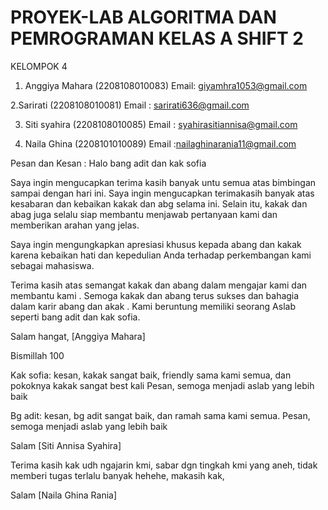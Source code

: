 # PROYEK-LAB ALGORITMA DAN PEMROGRAMAN KELAS A SHIFT 2

KELOMPOK 4
1. Anggiya Mahara (2208108010083)
Email: giyamhra1053@gmail.com

2.Sarirati (2208108010081)
Email : sarirati636@gmail.com

3. Siti syahira (2208108010085)
Email : syahirasitiannisa@gmail.com

4. Naila Ghina (2208101010089)
Email :nailaghinarania11@gmail.com

Pesan dan Kesan :
Halo bang adit dan kak sofia

Saya ingin mengucapkan terima kasih banyak untu semua atas bimbingan sampai dengan hari ini. Saya ingin mengucapkan terimakasih banyak atas kesabaran dan kebaikan kakak dan abg selama ini. Selain itu, kakak dan abag juga selalu siap membantu menjawab pertanyaan kami dan memberikan arahan yang jelas.

Saya ingin mengungkapkan apresiasi khusus kepada abang dan kakak karena kebaikan hati dan kepedulian Anda terhadap perkembangan kami sebagai mahasiswa. 

Terima kasih atas semangat kakak dan abang dalam mengajar kami dan membantu kami . Semoga kakak dan abang terus sukses dan bahagia dalam karir abang dan akak . Kami beruntung memiliki seorang Aslab seperti bang adit dan kak sofia.

Salam hangat,
[Anggiya Mahara]

Bismillah 100



Kak sofia: kesan, kakak sangat baik, friendly sama kami semua, dan pokoknya kakak sangat best kali
Pesan, semoga menjadi aslab yang lebih baik

Bg adit: kesan, bg adit sangat baik, dan ramah sama kami semua.
Pesan, semoga menjadi aslab yang lebih baik

Salam 
[Siti Annisa Syahira]




Terima kasih kak udh ngajarin kmi, sabar dgn tingkah kmi yang aneh, tidak memberi tugas terlalu banyak hehehe, makasih kak, 

Salam 
[Naila Ghina Rania]








